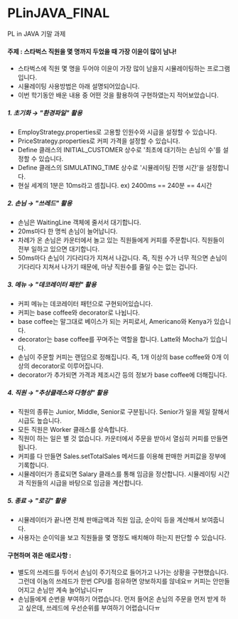 # PLinJAVA_FINAL
PL in JAVA 기말 과제

#### 주제 : 스타벅스 직원을 몇 명까지 두었을 때 가장 이윤이 많이 남나!
- 스타벅스에 직원 몇 명을 두어야 이윤이 가장 많이 남을지 시뮬레이팅하는 프로그램입니다.
- 시뮬레이팅 사용방법은 아래 설명되어있습니다.
- 이번 학기동안 배운 내용 중 어떤 것을 활용하여 구현하였는지 적어보았습니다.

##### 1. 초기화 → <b>"환경파일" 활용</b>
- EmployStrategy.properties로 고용할 인원수와 시급을 설정할 수 있습니다.
- PriceStrategy.properties로 커피 가격을 설정할 수 있습니다.
- Define 클래스의 INITIAL_CUSTOMER 상수로 '최초에 대기하는 손님의 수'를 설정할 수 있습니다.
- Define 클래스의 SIMULATING_TIME 상수로 '시뮬레이팅 진행 시간'을 설정합니다.
- 현실 세계의 1분은 10ms라고 셈칩니다. ex) 2400ms == 240분 == 4시간

##### 2. 손님 → <b>"쓰레드" 활용</b>
- 손님은 WaitingLine 객체에 줄서서 대기합니다.
- 20ms마다 한 명씩 손님이 늘어납니다.
- 차례가 온 손님은 카운터에서 놀고 있는 직원들에게 커피를 주문합니다. 직원들이 전부 일하고 있으면 대기합니다.
- 50ms마다 손님이 기다리다가 지쳐서 나갑니다. 즉, 직원 수가 너무 적으면 손님이 기다리다 지쳐서 나가기 때문에, 마냥 직원수를 줄일 수는 없는 겁니다.

##### 3. 메뉴 → <b>"데코레이터 패턴" 활용</b>
- 커피 메뉴는 데코레이터 패턴으로 구현되어있습니다.
- 커피는 base coffee와 decorator로 나뉩니다.
- base coffee는 말그대로 베이스가 되는 커피로서, Americano와 Kenya가 있습니다.
- decorator는 base coffee를 꾸며주는 역할을 합니다. Latte와 Mocha가 있습니다.
- 손님이 주문할 커피는 랜덤으로 정해집니다. 즉, 1개 이상의 base coffee와 0개 이상의 decorator로 이루어집니다.
- decorator가 추가되면 가격과 제조시간 등의 정보가 base coffee에 더해집니다.

##### 4. 직원 → <b>"추상클래스와 다형성" 활용</b>
- 직원의 종류는 Junior, Middle, Senior로 구분됩니다. Senior가 일을 제일 잘해서 시급도 높습니다.
- 모든 직원은 Worker 클래스를 상속합니다.
- 직원이 하는 일은 별 것 없습니다. 카운터에서 주문을 받아서 열심히 커피를 만들면 됩니다.
- 커피를 다 만들면 Sales.setTotalSales 메서드를 이용해 판매한 커피값을 장부에 기록합니다. 
- 시뮬레이터가 종료되면 Salary 클래스를 통해 임금을 정산합니다. 시뮬레이팅 시간과 직원들의 시급을 바탕으로 임금을 계산합니다.

##### 5. 종료 → <b>"로깅" 활용</b>
- 시뮬레이터가 끝나면 전체 판매금액과 직원 임금, 순이익 등을 계산해서 보여줍니다.
- 사용자는 순이익을 보고 직원들을 몇 명정도 배치해야 하는지 판단할 수 있습니다.


#### 구현하며 겪은 애로사항 :
- 별도의 쓰레드를 두어서 손님이 주기적으로 들어가고 나가는 상황을 구현했습니다. 그런데 이놈의 쓰레드가 한번 CPU를 점유하면 양보하지를 않네요ㅠ 커피는 안만들어지고 손님만 계속 늘어납니다ㅠ
- 손님들에게 순번을 부여하기 어렵습니다. 먼저 들어온 손님의 주문을 먼저 받게 하고 싶은데, 쓰레드에 우선순위를 부여하기 어렵습니다ㅠ
